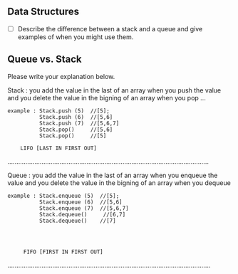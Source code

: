 ## Data Structures
* [ ] Describe the difference between a stack and a queue and give examples of when you might use them.

## Queue vs. Stack
Please write your explanation below.

Stack : you add the value in the last of an array  when you push the value 
    and you delete the value in the bigning of an array  when you pop ...

    example : Stack.push (5)  //[5];
              Stack.push (6)  //[5,6]
              Stack.push (7)  //[5,6,7]
              Stack.pop()     //[5,6]
              Stack.pop()     //[5]

        LIFO [LAST IN FIRST OUT]

................................................................................................................

Queue : you add the value in the last of an array  when you enqueue the value 
    and you delete the value in the bigning of an array  when you dequeue

    example : Stack.enqueue (5)  //[5];
              Stack.enqueue (6)  //[5,6]
              Stack.enqueue (7)  //[5,6,7]
              Stack.dequeue()     //[6,7]
              Stack.dequeue()    //[7]



             
         FIFO [FIRST IN FIRST OUT]

 .................................................................................................................